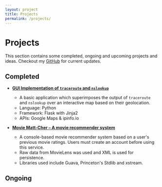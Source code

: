 ```yaml
---
layout: project
title: Projects
permalink: /projects/
---
```

# Projects

This section contains some completed, ongoing and upcoming projects and ideas. Checkout my [GitHub](www.github.com/mathana96) for current updates.

## Completed

* [**GUI Implementation of `traceroute` and `nslookup`**](https://github.com/mathana96/traceroute-and-nslookup-app)
  * A basic application which superimposes the output of `traceroute` and `nslookup` over an interactive map based on their geolocation.
  * Language: Python
  * Framework: Flask with Jinja2
  * APIs: Google Maps & ipinfo.io


* [**Movie Matt-Cher – A movie recommender system**](https://github.com/mathana96/traceroute-and-nslookup-app)
  * A console-based movie recommender system based on a user's previous movie ratings. Users must create an account before using this service.
  * Raw data from MovieLens was used and XML is used for persistence.
  * Libraries used include Guava, Princeton's Stdlib and xstream.


## Ongoing
